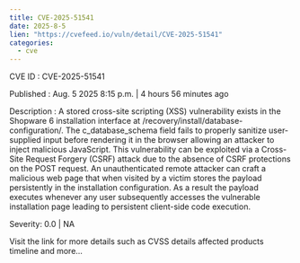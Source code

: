 ```yaml
--- 
title: CVE-2025-51541
date: 2025-8-5
lien: "https://cvefeed.io/vuln/detail/CVE-2025-51541"
categories:
  - cve
---
```


CVE ID : CVE-2025-51541

Published :  Aug. 5
2025
8:15 p.m. | 4 hours
56 minutes ago

Description : A stored cross-site scripting (XSS) vulnerability exists in the Shopware 6 installation interface at /recovery/install/database-configuration/. The c_database_schema field fails to properly sanitize user-supplied input before rendering it in the browser
allowing an attacker to inject malicious JavaScript. This vulnerability can be exploited via a Cross-Site Request Forgery (CSRF) attack due to the absence of CSRF protections on the POST request. An unauthenticated remote attacker can craft a malicious web page that
when visited by a victim
stores the payload persistently in the installation configuration. As a result
the payload executes whenever any user subsequently accesses the vulnerable installation page
leading to persistent client-side code execution.

Severity: 0.0 | NA

Visit the link for more details
such as CVSS details
affected products
timeline
and more...
